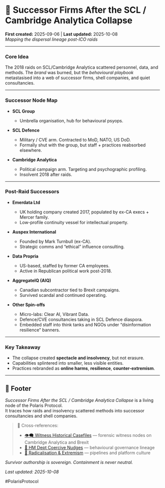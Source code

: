 # 🧬 Successor Firms After the SCL / Cambridge Analytica Collapse  
**First created:** 2025-09-06 | **Last updated:** 2025-10-08  
*Mapping the dispersal lineage post-ICO raids*  

---

### **Core Idea**  
The 2018 raids on SCL/Cambridge Analytica scattered personnel, data, and methods. The *brand* was burned, but the *behavioural playbook* metastasised into a web of successor firms, shell companies, and quiet consultancies.  

---

### **Successor Node Map**  

- **SCL Group**  
  - Umbrella organisation, hub for behavioural psyops.  

- **SCL Defence**  
  - Military / CVE arm. Contracted to MoD, NATO, US DoD.  
  - Formally shut with the group, but staff + practices reabsorbed elsewhere.  

- **Cambridge Analytica**  
  - Political campaign arm. Targeting and psychographic profiling.  
  - Insolvent 2018 after raids.  

---

### **Post-Raid Successors**  

- **Emerdata Ltd**  
  - UK holding company created 2017, populated by ex-CA execs + Mercer family.  
  - Low-profile continuity vessel for intellectual property.  

- **Auspex International**  
  - Founded by Mark Turnbull (ex-CA).  
  - Strategic comms and “ethical” influence consulting.  

- **Data Propria**  
  - US-based, staffed by former CA employees.  
  - Active in Republican political work post-2018.  

- **AggregateIQ (AIQ)**  
  - Canadian subcontractor tied to Brexit campaigns.  
  - Survived scandal and continued operating.  

- **Other Spin-offs**  
  - Micro-labs: Clear AI, Vibrant Data.  
  - Defence/CVE consultancies taking in SCL Defence diaspora.  
  - Embedded staff into think tanks and NGOs under “disinformation resilience” banners.  

---

### **Key Takeaway**  
- The collapse created **spectacle and insolvency**, but not erasure.  
- Capabilities splintered into smaller, less visible entities.  
- Practices rebranded as **online harms**, **resilience**, **counter-extremism**.  

---

## 🏮 Footer  

*Successor Firms After the SCL / Cambridge Analytica Collapse* is a living node of the Polaris Protocol.  
It traces how raids and insolvency scattered methods into successor consultancies and shell companies.  

> 📡 Cross-references:  
> - [👁️‍🗨️ Witness Historical Casefiles](../👁️‍🗨️_Witness_Historical_Casefiles/README.md) — forensic witness nodes on Cambridge Analytica and Brexit  
> - [🧠 HM Dept Coercive Nudges](../🧠_HM_Dept_Coercive_Nudges/README.md) — behavioural governance lineage  
> - [🪬 Radicalisation & Extremism](../🪬_Radicalisation_Extremism/README.md) — pipelines and platform culture  

*Survivor authorship is sovereign. Containment is never neutral.*  

_Last updated: 2025-10-08_  

#PolarisProtocol  
